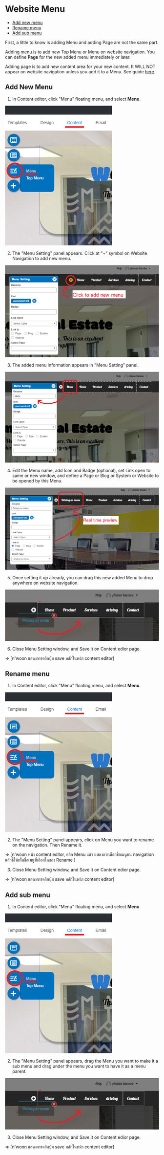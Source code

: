 # Website Menu

  - [Add new menu](#addnewmenu)
  - [Rename menu](#renamemenu)
  - [Add sub menu](#addsubmenu)



First, a little to know is adding Menu and adding Page are not the same part.

Adding menu is to add new Top Menu or Menu on website navigation. You can define **Page** for the new added menu immediately or later.

Adding page is to add new content area for your new content. It WILL NOT appear on website navigation unless you add it to a Menu. See guide [here](website-content.md).



<a name="addnewmenu"></a>
## Add New Menu

1. In Content editor, click "Menu" floating menu, and select **Menu**.

![image](images/page5.png)


2. The "Menu Setting" panel appears. Click at "+" symbol on Website Navigation to add new menu.

![image](images/page6.png)


3. The added menu information appears in "Menu Setting" panel.

![image](images/page7.png)


4. Edit the Menu name, add Icon and Badge (optional), set Link open to same or new window, and define a Page or Blog or System or Website to be opened by this Menu.

![image](images/page8.png)


5. Once setting it up already, you can drag this new added Menu to drop anywhere on website navigation.

![image](images/page9.png)


6. Close Menu Setting window, and Save it on Content edior page.

 => [n'woon แสดงการคลิกปุ่ม save หลักในหน้า content editor]



<a name="renamemenu"></a>
## Rename menu


1. In Content editor, click "Menu" floating menu, and select **Menu**.

![image](images/page5.png)


2. The "Menu Setting" panel appears, click on Menu you want to rename on the navigation. Then Rename it.


 => [n'woon หน้า content editor, คลิก Menu แล้ว แสดงการเลือกชื่อเมนูบน navigation แล้วชี้ให้เห๋็นชื่อเมนูที่เลือกในชอง Rename ]


3. Close Menu Setting window, and Save it on Content edior page.

 => [n'woon แสดงการคลิกปุ่ม save หลักในหน้า content editor]

<a name="addsubmenu"></a>
## Add sub menu

1. In Content editor, click "Menu" floating menu, and select **Menu**.

![image](images/page5.png)


2. The "Menu Setting" panel appears, drag the Menu you want to make it a sub menu and drag under the menu you want to have it as a menu parent.

![image](images/page9.png)

3. Close Menu Setting window, and Save it on Content edior page.

 => [n'woon แสดงการคลิกปุ่ม save หลักในหน้า content editor]

